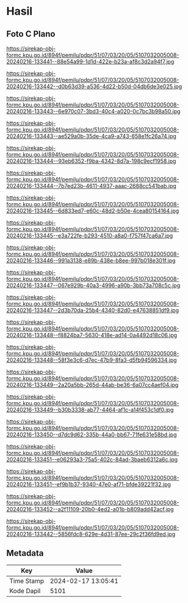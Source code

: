 # Hasil

## Foto C Plano

https://sirekap-obj-formc.kpu.go.id/894f/pemilu/pdpr/51/07/03/20/05/5107032005008-20240216-133441--88e54a99-1d1d-422e-b23a-af8c3d2a94f7.jpg

https://sirekap-obj-formc.kpu.go.id/894f/pemilu/pdpr/51/07/03/20/05/5107032005008-20240216-133442--d0b63d39-a536-4d22-b50d-04db6de3e025.jpg

https://sirekap-obj-formc.kpu.go.id/894f/pemilu/pdpr/51/07/03/20/05/5107032005008-20240216-133443--6e970c07-3bd3-40c4-a020-0c7bc3b98a50.jpg

https://sirekap-obj-formc.kpu.go.id/894f/pemilu/pdpr/51/07/03/20/05/5107032005008-20240216-133443--ae529a0b-35de-4ca9-a743-658e1fc26a74.jpg

https://sirekap-obj-formc.kpu.go.id/894f/pemilu/pdpr/51/07/03/20/05/5107032005008-20240216-133444--93eb6352-f9ba-4342-8d7a-198c9ecf1958.jpg

https://sirekap-obj-formc.kpu.go.id/894f/pemilu/pdpr/51/07/03/20/05/5107032005008-20240216-133444--7b7ed23b-4611-4937-aaac-2688cc541bab.jpg

https://sirekap-obj-formc.kpu.go.id/894f/pemilu/pdpr/51/07/03/20/05/5107032005008-20240216-133445--6d833ed7-e60c-48d2-b50e-4cea80154164.jpg

https://sirekap-obj-formc.kpu.go.id/894f/pemilu/pdpr/51/07/03/20/05/5107032005008-20240216-133445--e3a722fe-b293-4510-a8a0-f757f47ca6a7.jpg

https://sirekap-obj-formc.kpu.go.id/894f/pemilu/pdpr/51/07/03/20/05/5107032005008-20240216-133446--991a3138-e89b-438e-b8ee-997b018e301f.jpg

https://sirekap-obj-formc.kpu.go.id/894f/pemilu/pdpr/51/07/03/20/05/5107032005008-20240216-133447--067e929b-40a3-4996-a90b-3bb73a708c5c.jpg

https://sirekap-obj-formc.kpu.go.id/894f/pemilu/pdpr/51/07/03/20/05/5107032005008-20240216-133447--2d3b70da-25b4-4340-82d0-e47638851df9.jpg

https://sirekap-obj-formc.kpu.go.id/894f/pemilu/pdpr/51/07/03/20/05/5107032005008-20240216-133448--f8824ba7-5630-418e-ad14-0a4492d18c06.jpg

https://sirekap-obj-formc.kpu.go.id/894f/pemilu/pdpr/51/07/03/20/05/5107032005008-20240216-133448--58f3e3c6-d7ec-47b9-8fa3-d5fb94596334.jpg

https://sirekap-obj-formc.kpu.go.id/894f/pemilu/pdpr/51/07/03/20/05/5107032005008-20240216-133449--2a20a5bb-265d-44ab-be36-6a07cc4aef04.jpg

https://sirekap-obj-formc.kpu.go.id/894f/pemilu/pdpr/51/07/03/20/05/5107032005008-20240216-133449--b30b3338-ab77-4464-af1c-a14f453c1df0.jpg

https://sirekap-obj-formc.kpu.go.id/894f/pemilu/pdpr/51/07/03/20/05/5107032005008-20240216-133450--d7dc9d62-335b-44a0-bb67-71fe631e58bd.jpg

https://sirekap-obj-formc.kpu.go.id/894f/pemilu/pdpr/51/07/03/20/05/5107032005008-20240216-133451--e06293a3-75a5-402c-84ad-3baeb6312a6c.jpg

https://sirekap-obj-formc.kpu.go.id/894f/pemilu/pdpr/51/07/03/20/05/5107032005008-20240216-133451--ef9b1b37-9340-47e0-af71-bfde39221f32.jpg

https://sirekap-obj-formc.kpu.go.id/894f/pemilu/pdpr/51/07/03/20/05/5107032005008-20240216-133452--a2f11109-20b0-4ed2-a01b-b809add42acf.jpg

https://sirekap-obj-formc.kpu.go.id/894f/pemilu/pdpr/51/07/03/20/05/5107032005008-20240216-133442--5856fdc8-629e-4d31-87ee-29c2f36fd9ed.jpg


## Metadata

| Key        | Value               |
| ---------- | ------------------- |
| Time Stamp | 2024-02-17 13:05:41 |
| Kode Dapil | 5101                |



